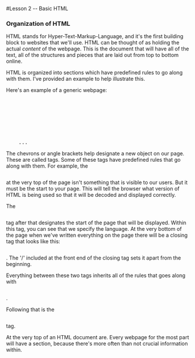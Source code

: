 #Lesson 2 -- Basic HTML

<h3>Organization of HTML</h3>

HTML stands for Hyper-Text-Markup-Language, and it's the first building block to websites that we'll use. HTML can be thought of as holding the actual <em>content</em> of the webpage. This is the document that will have all of the text, all of the structures and pieces that are laid out from top to bottom online. 

HTML is organized into sections which have predefined rules to go along with them. I've provided an example to help illustrate this. 

Here's an example of a generic webpage:

<pre>
	<!DOCTYPE html>
	<html lang="en">
	<head>
		<meta charset = "utf-8">
		<title>My Test Website</title>
		<link rel="stylesheet" href="main.css"/>
	</head>
	...
</pre>

The chevrons or angle brackets help designate a new object on our page. These are called tags. Some of these tags have predefined rules that go along with them. For example, the <pre><!DOCTYPE html></pre> at the very top of the page isn't something that is visible to our users. But it must be the start to your page. This will tell the browser what version of HTML is being used so that it will be decoded and displayed correctly.

The <pre><html></pre> tag after that designates the start of the page that will be displayed. Within this tag, you can see that we specify the language. At the very bottom of the page when we've written everything on the page there will be a closing tag that looks like this: <pre></html></pre>. The '/' included at the front end of the closing tag sets it apart from the beginning. 

Everything between these two tags inherits all of the rules that goes along with <pre><html></pre>. 

Following that is the <pre><html></pre> tag. 

At the very top of an HTML document are. Every webpage for the most part will have a <head> section, because there's more often than not crucial information within. 




